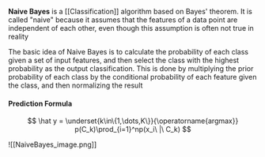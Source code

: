 **Naive Bayes** is a [[Classification]] algorithm based on Bayes' theorem. It is called "naive" because it assumes that the features of a data point are independent of each other, even though this assumption is often not true in reality

The basic idea of Naive Bayes is to calculate the probability of each class given a set of input features, and then select the class with the highest probability as the output classification. This is done by multiplying the prior probability of each class by the conditional probability of each feature given the class, and then normalizing the result

#### Prediction Formula
$$
\hat y = \underset{k\in\{1,\dots,K\}}{\operatorname{argmax}} p(C_k)\prod_{i=1}^np(x_i\ |\ C_k)
$$

![[NaiveBayes_image.png]]